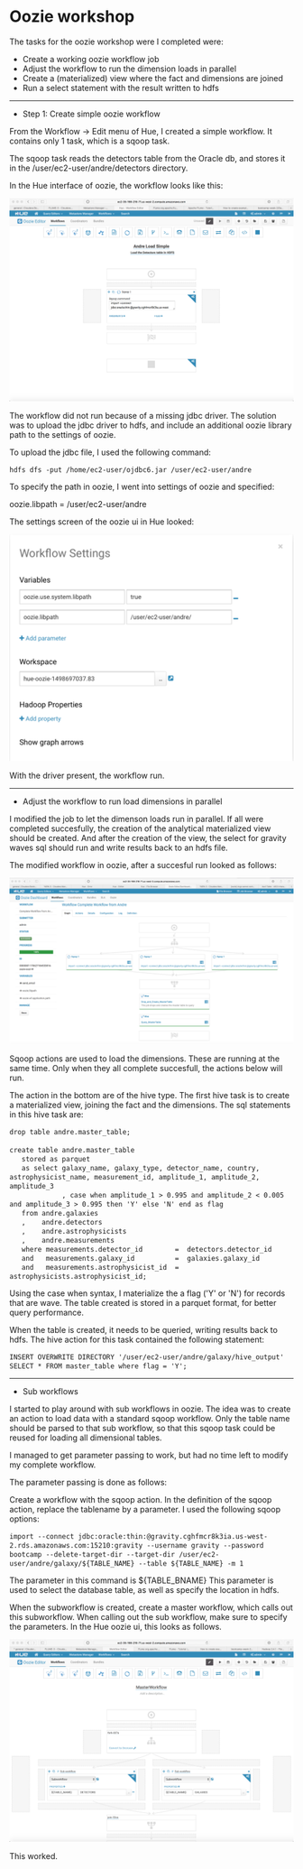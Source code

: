 # Oozie workshop

The tasks for the oozie workshop were I completed were:
* Create a working oozie workflow job
* Adjust the workflow to run the dimension loads in parallel
* Create a (materialized) view where the fact and dimensions are joined
* Run a select statement with the result written to hdfs

---

* Step 1: Create simple oozie workflow

From the Workflow -> Edit menu of Hue, I created a simple workflow.
It contains only 1 task, which is a sqoop task.

The sqoop task reads the detectors table from the Oracle db, and stores it in the /user/ec2-user/andre/detectors directory.

In the Hue interface of oozie, the workflow looks like this:

<p align="center">
  <img src="oozie_simple_andre.png"/>
</p>

The workflow did not run because of a missing jdbc driver.
The solution was to upload the jdbc driver to hdfs, and include an additional oozie library path to the settings of oozie.

To upload the jdbc file, I used the following command:

```
hdfs dfs -put /home/ec2-user/ojdbc6.jar /user/ec2-user/andre
```

To specify the path in oozie, I went into settings of oozie and specified:

oozie.libpath = /user/ec2-user/andre

The settings screen of the oozie ui in Hue looked:
<p align="center">
  <img src="oozie_libpath.png"/>
</p>

With the driver present, the workflow run.

---

* Adjust the workflow to run load dimensions in parallel

I modified the job to let the dimenson loads run in parallel. If all were completed succesfully, the creation of the analytical
materialized view should be created. And after the creation of the view, the select for gravity waves sql should run and write
results back to an hdfs file.

The modified workflow in oozie, after a succesful run looked as follows:

<p align="center">
  <img src="oozie_workflow_complete.png"/>
</p>

Sqoop actions are used to load the dimensions. These are running at the same time.
Only when they all complete succesfull, the actions below will run.

The action in the bottom are of the hive type.
The first hive task is to create a materialized view, joining the fact and the dimensions.
The sql statements in this hive task are:

```
drop table andre.master_table;

create table andre.master_table 
   stored as parquet
   as select galaxy_name, galaxy_type, detector_name, country, astrophysicist_name, measurement_id, amplitude_1, amplitude_2, amplitude_3 
             , case when amplitude_1 > 0.995 and amplitude_2 < 0.005 and amplitude_3 > 0.995 then 'Y' else 'N' end as flag
   from andre.galaxies 
   ,    andre.detectors 
   ,    andre.astrophysicists 
   ,    andre.measurements 
   where measurements.detector_id        =  detectors.detector_id 
   and   measurements.galaxy_id          =  galaxies.galaxy_id
   and   measurements.astrophysicist_id  =  astrophysicists.astrophysicist_id;
```
Using the case when syntax, I materialize the a flag ('Y' or 'N') for records that are wave.
The table created is stored in a parquet format, for better query performance.

When the table is created, it needs to be queried, writing results back to hdfs.
The hive action for this task contained the following statement:

```
INSERT OVERWRITE DIRECTORY '/user/ec2-user/andre/galaxy/hive_output' SELECT * FROM master_table where flag = 'Y';
```
---
* Sub workflows

I started to play around with sub workflows in oozie.
The idea was to create an action to load data with a standard sqoop workflow.
Only the table name should be parsed to that sub workflow, so that this sqoop task could be reused for loading all dimensional tables.

I managed to get parameter passing to work, but had no time left to modify my complete workflow.

The parameter passing is done as follows:

Create a workflow with the sqoop action.
In the definition of the sqoop action, replace the tablename by a parameter.
I used the following sqoop options:

```
import --connect jdbc:oracle:thin:@gravity.cghfmcr8k3ia.us-west-2.rds.amazonaws.com:15210:gravity --username gravity --password bootcamp --delete-target-dir --target-dir /user/ec2-user/andre/galaxy/${TABLE_NAME} --table ${TABLE_NAME} -m 1
```

The parameter in this command is ${TABLE_BNAME}
This parameter is used to select the database table, as well as specify the location in hdfs.

When the subworkflow is created, create a master workflow, which calls out this subworkflow.
When calling out the sub workflow, make sure to specify the parameters.
In the Hue oozie ui, this looks as follows.

<p align="center">
  <img src="oozie_subworkflow.png"/>
</p>

This worked.
